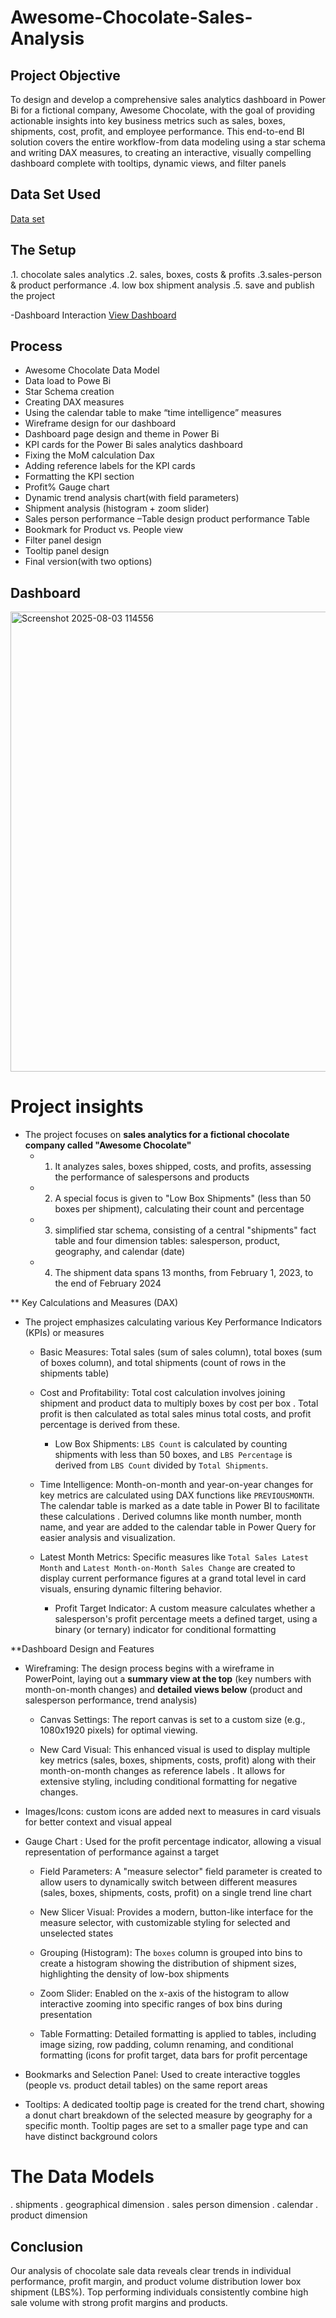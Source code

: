 # Awesome-Chocolate-Sales-Analysis

## Project Objective
To design and develop a comprehensive sales analytics dashboard in Power Bi for a fictional company, Awesome Chocolate, with the goal of providing actionable insights into key business metrics such as sales, boxes, shipments, cost, profit, and employee performance. This end-to-end BI solution covers the entire workflow-from data modeling using a star schema and writing DAX measures, to creating an interactive, visually compelling dashboard complete with tooltips, dynamic views, and filter panels

## Data Set Used
<a href="https://app.powerbi.com/links/iNNMN3jznq?ctid=eb322777-d3cb-4cf3-8785-b55cf5ec11ce&pbi_source=linkShare">Data set</a>

## The Setup
.1. chocolate sales analytics
.2. sales, boxes, costs & profits
.3.sales-person & product performance
.4. low box shipment analysis
.5. save and publish the project

-Dashboard Interaction <a href="Screenshot 2025-08-03 114556.png">View Dashboard</a>



## Process
-	Awesome Chocolate Data Model
-	Data load to Powe Bi
-	Star Schema creation  
-	Creating DAX measures
-	Using the calendar table to make “time intelligence” measures
-	Wireframe design for our dashboard
-	Dashboard page design and theme in Power Bi
-	KPI cards for the Power Bi sales analytics dashboard
-	Fixing the MoM calculation Dax
-	Adding reference labels for the KPI cards
-	Formatting the KPI section
-	Profit% Gauge chart
-	Dynamic trend analysis chart(with field parameters)
-	Shipment analysis (histogram + zoom slider)
-	Sales person performance –Table design product performance Table
-	Bookmark for Product vs. People view
-	Filter panel design 
-	Tooltip panel design
-	 Final version(with two options)

## Dashboard
<img width="1322" height="736" alt="Screenshot 2025-08-03 114556" src="https://github.com/user-attachments/assets/754f8dda-4563-4054-bced-7d68e1e6ad66" />


# Project insights
 
  * The project focuses on **sales analytics for a fictional chocolate company called "Awesome Chocolate"** 
    *  1. It analyzes sales, boxes shipped, costs, and profits, assessing the performance of salespersons and products
    *  2. A special focus is given to "Low Box Shipments" (less than 50 boxes per shipment), calculating their count and percentage
    *  3. simplified star schema, consisting of a central "shipments" fact table and four dimension tables: salesperson, product, geography, and calendar (date)
      
     *  4. The shipment data spans 13 months, from February 1, 2023, to the end of February 2024

  ** Key Calculations and Measures (DAX)
 
* The project emphasizes calculating various Key Performance Indicators (KPIs) or measures

  * Basic Measures:
       Total sales (sum of sales column), total boxes (sum of boxes column), and total shipments (count of rows in the shipments table)
    
  * Cost and Profitability:
        Total cost calculation involves joining shipment and product data to multiply boxes by cost per box . Total profit is then calculated as total sales minus total costs, and profit percentage is derived from these.

    * Low Box Shipments:
           `LBS Count` is calculated by counting shipments with less than 50 boxes, and `LBS Percentage` is derived from `LBS Count` divided by `Total Shipments`.
  
  * Time Intelligence:
        Month-on-month and year-on-year changes for key metrics are calculated using DAX functions like `PREVIOUSMONTH`. The calendar table is marked as a date table in Power BI to facilitate these calculations . Derived columns like month number, month name, and year are added to the calendar table in Power Query for easier analysis and visualization.
  
   * Latest Month Metrics:
          Specific measures like `Total Sales Latest Month` and `Latest Month-on-Month Sales Change` are created to display current performance figures at a grand total level in card visuals, ensuring dynamic filtering behavior.

      * Profit Target Indicator:
          A custom measure calculates whether a salesperson's profit percentage meets a defined target, using a binary (or ternary) indicator for conditional formatting

 **Dashboard Design and Features
 
   * Wireframing:
          The design process begins with a wireframe in PowerPoint, laying out a **summary view at the top** (key numbers with month-on-month changes) and **detailed views below** (product and salesperson performance, trend analysis)
     
     * Canvas Settings:
          The report canvas is set to a custom size (e.g., 1080x1920 pixels) for optimal viewing.
     
     * New Card Visual:
          This enhanced visual is used to display multiple key metrics (sales, boxes, shipments, costs, profit) along with their month-on-month changes as reference labels . It allows for extensive styling, including conditional formatting for negative changes.
     
 * Images/Icons:
     custom icons are added next to measures in card visuals for better context and visual appeal
     
 * Gauge Chart :
      Used for the profit percentage indicator, allowing a visual representation of performance against a target
   
   * Field Parameters:
              A "measure selector" field parameter is created to allow users to dynamically switch between different measures (sales, boxes, shipments, costs, profit) on a single trend line chart
   
   * New Slicer Visual:
           Provides a modern, button-like interface for the measure selector, with customizable styling for selected and unselected states
   
   * Grouping (Histogram):
            The `boxes` column is grouped into bins to create a histogram showing the distribution of shipment sizes, highlighting the density of low-box shipments
   
   * Zoom Slider:
            Enabled on the x-axis of the histogram to allow interactive zooming into specific ranges of box bins during presentation
        
   * Table Formatting:
             Detailed formatting is applied to tables, including image sizing, row padding, column renaming, and conditional formatting (icons for profit target, data bars for profit percentage
          
 * Bookmarks and Selection Panel:
          Used to create interactive toggles (people vs. product detail tables) on the same report areas
        
 * Tooltips:
           A dedicated tooltip page is created for the trend chart, showing a donut chart breakdown of the selected measure by geography for a specific month. Tooltip pages are set to a smaller page type and can have distinct background colors

# The Data Models

. shipments
. geographical dimension
. sales person dimension
. calendar
. product dimension

## Conclusion

 Our analysis of chocolate sale data reveals clear trends in individual performance, profit margin, and product volume distribution lower box shipment (LBS%). Top performing individuals consistently combine high sale volume with strong profit margins and products.





